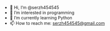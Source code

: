 - 👋 Hi, I’m @serzh454545
- 👀 I’m interested in programming
- 🌱 I’m currently learning Python
- 📫 How to reach me: serzh454545@gmail.com
